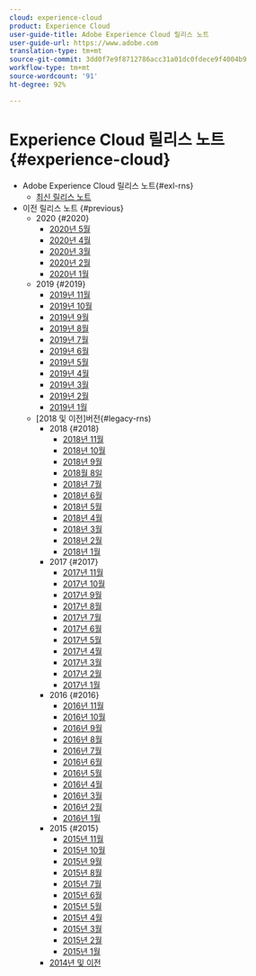 ```yaml
---
cloud: experience-cloud
product: Experience Cloud
user-guide-title: Adobe Experience Cloud 릴리스 노트
user-guide-url: https://www.adobe.com
translation-type: tm+mt
source-git-commit: 3dd0f7e9f8712786acc31a01dc0fdece9f4004b9
workflow-type: tm+mt
source-wordcount: '91'
ht-degree: 92%

---
```



# Experience Cloud 릴리스 노트 {#experience-cloud}

+ Adobe Experience Cloud 릴리스 노트{#exl-rns}
   + [최신 릴리스 노트](current.md)
+ 이전 릴리스 노트 {#previous}
   + 2020 {#2020}
      + [2020년 5월](c-legacy-releases/2020/05212020.md)
      + [2020년 4월](c-legacy-releases/2020/04162020.md)
      + [2020년 3월](c-legacy-releases/2020/03122020.md)
      + [2020년 2월](c-legacy-releases/2020/02202020.md)
      + [2020년 1월](c-legacy-releases/2020/01162020.md)
   + 2019 {#2019}
      + [2019년 11월](c-legacy-releases/2019/10312019.md)
      + [2019년 10월](c-legacy-releases/2019/10102019.md)
      + [2019년 9월](c-legacy-releases/2019/09122019.md)
      + [2019년 8월](c-legacy-releases/2019/08082019.md)
      + [2019년 7월](c-legacy-releases/2019/07182019.md)
      + [2019년 6월](c-legacy-releases/2019/06132019.md)
      + [2019년 5월](c-legacy-releases/2019/05092019.md)
      + [2019년 4월](c-legacy-releases/2019/04112019.md)
      + [2019년 3월](c-legacy-releases/2019/03072019.md)
      + [2019년 2월](c-legacy-releases/2019/02072019.md)
      + [2019년 1월](c-legacy-releases/2019/01172019.md)
   + [2018 및 이전]버전{#legacy-rns)
      + 2018 {#2018}
         + [2018년 11월](c-legacy-releases/2018/11012018.md)
         + [2018년 10월](c-legacy-releases/2018/10112018.md)
         + [2018년 9월](c-legacy-releases/2018/09132018.md)
         + [2018월 8일](c-legacy-releases/2018/08092018.md)
         + [2018년 7월](c-legacy-releases/2018/07192018.md)
         + [2018년 6월](c-legacy-releases/2018/06142018.md)
         + [2018년 5월](c-legacy-releases/2018/05102018.md)
         + [2018년 4월](c-legacy-releases/2018/04122018.md)
         + [2018년 3월](c-legacy-releases/2018/03082018.md)
         + [2018년 2월](c-legacy-releases/2018/02082018.md)
         + [2018년 1월](c-legacy-releases/2018/01182018.md)
      + 2017 {#2017}
         + [2017년 11월](c-legacy-releases/2017/11092017.md)
         + [2017년 10월](c-legacy-releases/2017/10262017.md)
         + [2017년 9월](c-legacy-releases/2017/09212017.md)
         + [2017년 8월](c-legacy-releases/2017/08172017.md)
         + [2017년 7월](c-legacy-releases/2017/07202017.md)
         + [2017년 6월](c-legacy-releases/2017/06082017.md)
         + [2017년 5월](c-legacy-releases/2017/05182017.md)
         + [2017년 4월 ](c-legacy-releases/2017/04202017.md)
         + [2017년 3월](c-legacy-releases/2017/03092017.md)
         + [2017년 2월](c-legacy-releases/2017/02162017.md)
         + [2017년 1월](c-legacy-releases/2017/01192017.md)
      + 2016 {#2016}
         + [2016년 11월](c-legacy-releases/2016/11102016.md)
         + [2016년 10월](c-legacy-releases/2016/10202016.md)
         + [2016년 9월](c-legacy-releases/2016/09152016.md)
         + [2016년 8월](c-legacy-releases/2016/08182016.md)
         + [2016년 7월](c-legacy-releases/2016/07212016.md)
         + [2016년 6월](c-legacy-releases/2016/06162016.md)
         + [2016년 5월](c-legacy-releases/2016/05192016.md)
         + [2016년 4월 ](c-legacy-releases/2016/04212016.md)
         + [2016년 3월](c-legacy-releases/2016/03172016.md)
         + [2016년 2월](c-legacy-releases/2016/02182016.md)
         + [2016년 1월](c-legacy-releases/2016/01212016.md)
      + 2015 {#2015}
         + [2015년 11월](c-legacy-releases/2015/11052015.md)
         + [2015년 10월](c-legacy-releases/2015/10152015.md)
         + [2015년 9월](c-legacy-releases/2015/09172015.md)
         + [2015년 8월](c-legacy-releases/2015/08202015.md)
         + [2015년 7월](c-legacy-releases/2015/07162015.md)
         + [2015년 6월](c-legacy-releases/2015/06182015.md)
         + [2015년 5월](c-legacy-releases/2015/05212015.md)
         + [2015년 4월](c-legacy-releases/2015/04162015.md)
         + [2015년 3월](c-legacy-releases/2015/03192015.md)
         + [2015년 2월](c-legacy-releases/2015/02192015.md)
         + [2015년 1월](c-legacy-releases/2015/01152015.md)
      + [2014년 및 이전](c-legacy-releases/2014-earlier.md)